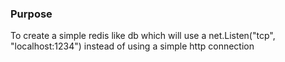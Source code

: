 ### Purpose

To create a simple redis like db which will use a net.Listen("tcp", "localhost:1234")
instead of using a simple http connection
